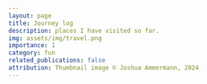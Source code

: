 ```yaml
---
layout: page
title: Journey log
description: places I have visited so far.
img: assets/img/travel.png
importance: 1
category: fun
related_publications: false
attribution: Thumbnail image © Joshua Ammermann, 2024
---
```


<!-- Travel Map will be here -->
<div id="map"></div>

<script src="https://d3js.org/d3.v5.min.js"></script>
<script src="https://cdn.jsdelivr.net/npm/topojson@3.0.0/dist/topojson.min.js"></script>
<!-- <script src="assets/js/map.js"></script> -->

<script src="https://cdn.jsdelivr.net/npm/versor@0.2/dist/versor.min.js"></script>

<script src="{{ '/assets/js/map.js' | relative_url }}"></script>
